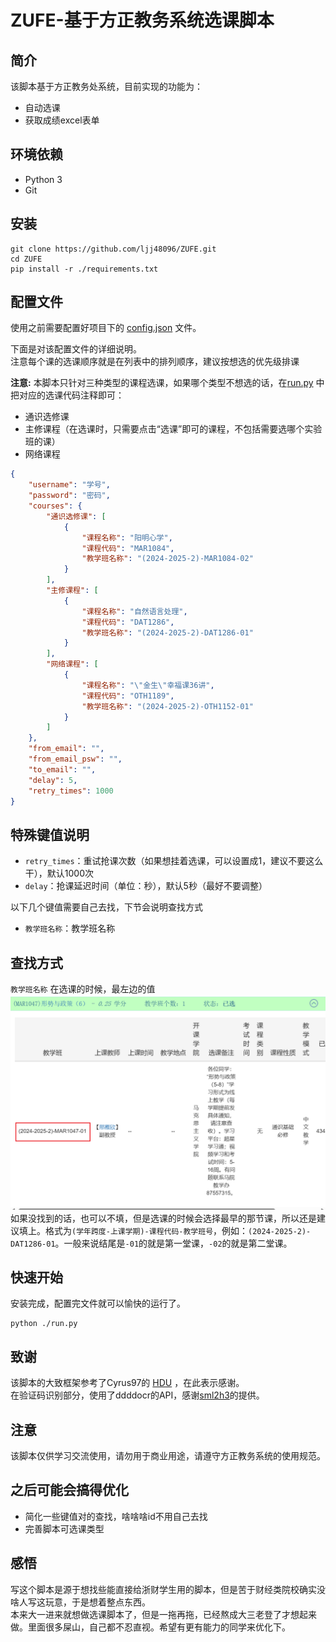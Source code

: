 # ZUFE-基于方正教务系统选课脚本

## 简介

该脚本基于方正教务处系统，目前实现的功能为：

- 自动选课
- 获取成绩excel表单

## 环境依赖

- Python 3
- Git

## 安装

```
git clone https://github.com/ljj48096/ZUFE.git
cd ZUFE
pip install -r ./requirements.txt
```

## 配置文件

使用之前需要配置好项目下的 [config.json](./config.json) 文件。

下面是对该配置文件的详细说明。  
注意每个课的选课顺序就是在列表中的排列顺序，建议按想选的优先级排课

**注意:**
本脚本只针对三种类型的课程选课，如果哪个类型不想选的话，在[run.py](./run.py) 中把对应的选课代码注释即可：

- 通识选修课
- 主修课程（在选课时，只需要点击“选课”即可的课程，不包括需要选哪个实验班的课）
- 网络课程  

```json
{
    "username": "学号",
    "password": "密码",
    "courses": {
        "通识选修课": [
            {
                "课程名称": "阳明心学",
                "课程代码": "MAR1084",
                "教学班名称": "(2024-2025-2)-MAR1084-02"
            }
        ],
        "主修课程": [
            {
                "课程名称": "自然语言处理",
                "课程代码": "DAT1286",
                "教学班名称": "(2024-2025-2)-DAT1286-01"
            }
        ],
        "网络课程": [
            {
                "课程名称": "\"金生\"幸福课36讲", 
                "课程代码": "OTH1189",
                "教学班名称": "(2024-2025-2)-OTH1152-01"
            }
        ]
    },
    "from_email": "",
    "from_email_psw": "",
    "to_email": "",
    "delay": 5,
    "retry_times": 1000
}
```

## 特殊键值说明

- `retry_times`：重试抢课次数（如果想挂着选课，可以设置成1，建议不要这么干），默认1000次
- `delay`：抢课延迟时间（单位：秒），默认5秒（最好不要调整）  
  
以下几个键值需要自己去找，下节会说明查找方式

- `教学班名称`：教学班名称

## 查找方式

`教学班名称`
在选课的时候，最左边的值
![教学班名称](pic/教学班.png)
如果没找到的话，也可以不填，但是选课的时候会选择最早的那节课，所以还是建议填上。格式为`(学年跨度-上课学期)-课程代码-教学班号`，例如：`(2024-2025-2)-DAT1286-01`。一般来说结尾是`-01`的就是第一堂课，`-02`的就是第二堂课。

## 快速开始

安装完成，配置完文件就可以愉快的运行了。  

```
python ./run.py  
```

## 致谢

该脚本的大致框架参考了Cyrus97的 [HDU](https://github.com/Cyrus97) ，在此表示感谢。  
在验证码识别部分，使用了ddddocr的API，感谢[sml2h3](https://github.com/sml2h3/ddddocr)的提供。

## 注意

该脚本仅供学习交流使用，请勿用于商业用途，请遵守方正教务系统的使用规范。

## 之后可能会搞得优化

- 简化一些键值对的查找，啥啥啥id不用自己去找
- 完善脚本可选课类型

## 感悟

写这个脚本是源于想找些能直接给浙财学生用的脚本，但是苦于财经类院校确实没啥人写这玩意，于是想着整点东西。  
本来大一进来就想做选课脚本了，但是一拖再拖，已经熬成大三老登了才想起来做。里面很多屎山，自己都不忍直视。希望有更有能力的同学来优化下。
